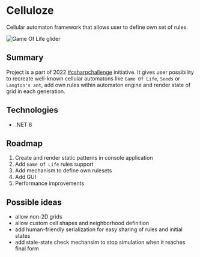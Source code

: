 # Celluloze

Cellular automaton framework that allows user to define own set of rules.

![Game Of Life glider](https://upload.wikimedia.org/wikipedia/commons/f/f2/Game_of_life_animated_glider.gif)

## Summary

Project is a part of 2022 [#csharpchallenge](https://twitter.com/hashtag/csharpchallenge?f=live) initiative. It gives user possibility to recreate well-known cellular automatons like `Game Of Life`, `Seeds` or `Langton's ant`, add own rules within automaton engine and render state of grid in each generation.

## Technologies

* .NET 6

## Roadmap

1. Create and render static patterns in console application
1. Add `Game Of Life` rules support
1. Add mechanism to define own rulesets
1. Add GUI
1. Performance improvements

## Possible ideas

* allow non-2D grids
* allow custom cell shapes and neighborhood definition
* add human-friendly serialization for easy sharing of rules and initial states
* add stale-state check mechansim to stop simulation when it reaches final form